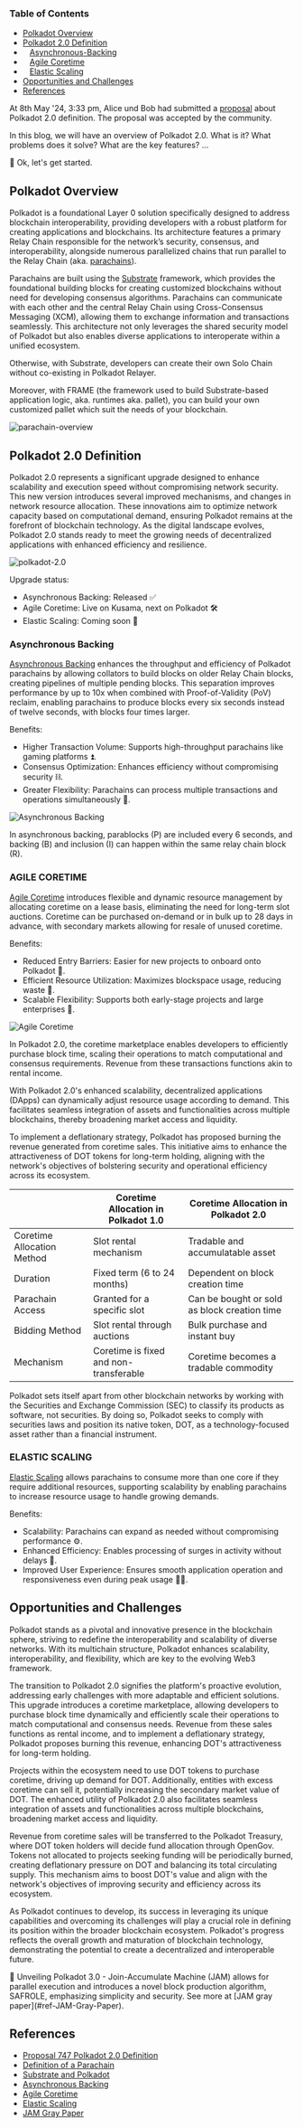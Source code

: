 ### Table of Contents

- <a href="#polkadot-overview">Polkadot Overview</a>
- <a href="#polkadot-2.0-definition">Polkadot 2.0 Definition</a>
- <a href="#asynchronous-backing" style="padding-left: 12px;">Asynchronous-Backing</a>
- <a href="#agile-coretime" style="padding-left: 12px;">Agile Coretime</a>
- <a href="#elastic-scaling" style="padding-left: 12px;">Elastic Scaling</a>
- <a href="#opportunities-and-challenges">Opportunities and Challenges</a>
- <a href="#references">References</a>

<alert type="info">
At 8th May '24, 3:33 pm, Alice und Bob had submitted a <a href="https://polkadot.polkassembly.io/referenda/747" target="_blank">proposal</a> about Polkadot 2.0 definition. The proposal was accepted by the community.

In this blog, we will have an overview of Polkadot 2.0. 
What is it?
What problems does it solve?
What are the key features?
...


💁 Ok, let's get started.
</alert>

## Polkadot Overview

Polkadot is a foundational Layer 0 solution specifically designed to address blockchain interoperability, providing developers with a robust platform for creating applications and blockchains. Its architecture features a primary Relay Chain responsible for the network’s security, consensus, and interoperability, alongside numerous parallelized chains that run parallel to the Relay Chain (aka. [parachains](#ref-definition-of-a-parachain)).

Parachains are built using the [Substrate](#ref-substrate-and-polkadot) framework, which provides the foundational building blocks for creating customized blockchains without need for developing consensus algorithms. Parachains can communicate with each other and the central Relay Chain using Cross-Consensus Messaging (XCM), allowing them to exchange information and transactions seamlessly. This architecture not only leverages the shared security model of Polkadot but also enables diverse applications to interoperate within a unified ecosystem.

Otherwise, with Substrate, developers can create their own Solo Chain without co-existing in Polkadot Relayer.

Moreover, with FRAME (the framework used to build Substrate-based application logic, aka. runtimes aka. pallet), you can build your own customized pallet which suit the needs of your blockchain.

![parachain-overview](https://wiki.polkadot.network/assets/images/one-parachain-f8e0673144a718bd67834cdd69894ca2.png)

## Polkadot 2.0 Definition

Polkadot 2.0 represents a significant upgrade designed to enhance scalability and execution speed without compromising network security. This new version introduces several improved mechanisms, and changes in network resource allocation. These innovations aim to optimize network capacity based on computational demand, ensuring Polkadot remains at the forefront of blockchain technology. As the digital landscape evolves, Polkadot 2.0 stands ready to meet the growing needs of decentralized applications with enhanced efficiency and resilience.

![polkadot-2.0](https://github.com/w3f/polkadot-wiki/assets/79790753/ee4e6911-eda7-44ae-a9fd-fd902bf520f3)

Upgrade status:
- Asynchronous Backing: Released ✅
- Agile Coretime: Live on Kusama, next on Polkadot 🛠️
- Elastic Scaling: Coming soon 🔄

### Asynchronous Backing

[Asynchronous Backing](#ref-asynchronous-backing) enhances the throughput and efficiency of Polkadot parachains by allowing collators to build blocks on older Relay Chain blocks, creating pipelines of multiple pending blocks. This separation improves performance by up to 10x when combined with Proof-of-Validity (PoV) reclaim, enabling parachains to produce blocks every six seconds instead of twelve seconds, with blocks four times larger.

Benefits:
- Higher Transaction Volume: Supports high-throughput parachains like gaming platforms ⏫.
- Consensus Optimization: Enhances efficiency without compromising security ⛓️.
- Greater Flexibility: Parachains can process multiple transactions and operations simultaneously 🔀.

![Asynchronous Backing](https://github.com/w3f/polkadot-wiki/assets/79790753/cf33f13c-01c2-4742-8fa9-66c83a187037)

In asynchronous backing, parablocks (P) are included every 6 seconds, and backing (B) and inclusion (I) can happen within the same relay chain block (R).

### AGILE CORETIME

[Agile Coretime](#ref-agile-coretime) introduces flexible and dynamic resource management by allocating coretime on a lease basis, eliminating the need for long-term slot auctions. Coretime can be purchased on-demand or in bulk up to 28 days in advance, with secondary markets allowing for resale of unused coretime.

Benefits:
- Reduced Entry Barriers: Easier for new projects to onboard onto Polkadot 🔋.
- Efficient Resource Utilization: Maximizes blockspace usage, reducing waste 💪.
- Scalable Flexibility: Supports both early-stage projects and large enterprises 🔀.

![Agile Coretime](https://github.com/w3f/polkadot-wiki/assets/79790753/4b52976d-e9f1-44b3-b45e-9e1218179d32)

In Polkadot 2.0, the coretime marketplace enables developers to efficiently purchase block time, scaling their operations to match computational and consensus requirements. Revenue from these transactions functions akin to rental income.

With Polkadot 2.0's enhanced scalability, decentralized applications (DApps) can dynamically adjust resource usage according to demand. This facilitates seamless integration of assets and functionalities across multiple blockchains, thereby broadening market access and liquidity.

To implement a deflationary strategy, Polkadot has proposed burning the revenue generated from coretime sales. This initiative aims to enhance the attractiveness of DOT tokens for long-term holding, aligning with the network's objectives of bolstering security and operational efficiency across its ecosystem.

|  | Coretime Allocation in Polkadot 1.0 | Coretime Allocation in Polkadot 2.0 |
| --- | --- | --- |
| Coretime Allocation Method | Slot rental mechanism | Tradable and accumulatable asset |
| Duration | Fixed term (6 to 24 months) | Dependent on block creation time |
| Parachain Access | Granted for a specific slot | Can be bought or sold as block creation time |
| Bidding Method | Slot rental through auctions | Bulk purchase and instant buy |
| Mechanism | Coretime is fixed and non-transferable | Coretime becomes a tradable commodity |

Polkadot sets itself apart from other blockchain networks by working with the Securities and Exchange Commission (SEC) to classify its products as software, not securities. By doing so, Polkadot seeks to comply with securities laws and position its native token, DOT, as a technology-focused asset rather than a financial instrument.

### ELASTIC SCALING

[Elastic Scaling](#ref-elastic-scaling) allows parachains to consume more than one core if they require additional resources, supporting scalability by enabling parachains to increase resource usage to handle growing demands.

Benefits:
- Scalability: Parachains can expand as needed without compromising performance ⚙️. 
- Enhanced Efficiency: Enables processing of surges in activity without delays 💪.
- Improved User Experience: Ensures smooth application operation and responsiveness even during peak usage 👨‍💻.

## Opportunities and Challenges

Polkadot stands as a pivotal and innovative presence in the blockchain sphere, striving to redefine the interoperability and scalability of diverse networks. With its multichain structure, Polkadot enhances scalability, interoperability, and flexibility, which are key to the evolving Web3 framework.

The transition to Polkadot 2.0 signifies the platform's proactive evolution, addressing early challenges with more adaptable and efficient solutions. This upgrade introduces a coretime marketplace, allowing developers to purchase block time dynamically and efficiently scale their operations to match computational and consensus needs. Revenue from these sales functions as rental income, and to implement a deflationary strategy, Polkadot proposes burning this revenue, enhancing DOT's attractiveness for long-term holding.

Projects within the ecosystem need to use DOT tokens to purchase coretime, driving up demand for DOT. Additionally, entities with excess coretime can sell it, potentially increasing the secondary market value of DOT. The enhanced utility of Polkadot 2.0 also facilitates seamless integration of assets and functionalities across multiple blockchains, broadening market access and liquidity.

Revenue from coretime sales will be transferred to the Polkadot Treasury, where DOT token holders will decide fund allocation through OpenGov. Tokens not allocated to projects seeking funding will be periodically burned, creating deflationary pressure on DOT and balancing its total circulating supply. This mechanism aims to boost DOT's value and align with the network's objectives of improving security and efficiency across its ecosystem.

As Polkadot continues to develop, its success in leveraging its unique capabilities and overcoming its challenges will play a crucial role in defining its position within the broader blockchain ecosystem. Polkadot's progress reflects the overall growth and maturation of blockchain technology, demonstrating the potential to create a decentralized and interoperable future.

<alert type="secondary">
📠 Unveiling Polkadot 3.0 - Join-Accumulate Machine (JAM) allows for parallel execution and introduces a novel block production algorithm, SAFROLE, emphasizing simplicity and security. See more at [JAM gray paper](#ref-JAM-Gray-Paper).
</alert>

## References

- <a href="https://polkadot.polkassembly.io/referenda/747" target="_blank" id="ref-polkadot-2.0-definition">Proposal 747 Polkadot 2.0 Definition</a>
- <a href="https://wiki.polkadot.network/docs/learn-parachains" target="_blank" id="ref-definition-of-a-parachain">Definition of a Parachain</a>
- <a href="https://substrate.io/vision/substrate-and-polkadot/" target="_blank" id="ref-substrate-and-polkadot">Substrate and Polkadot</a>
- <a href="https://wiki.polkadot.network/docs/learn-async-backing" target="_blank" id="ref-Asynchronous-Backing">Asynchronous Backing</a>
- <a href="https://wiki.polkadot.network/docs/learn-agile-coretime" target="_blank" id="ref-agile-coretime">Agile Coretime</a>
- <a href="https://polkadot.network/blog/elastic-scaling-streamling-growth-on-polkadot" target="_blank" id="ref-elastic-scaling">Elastic Scaling</a>
- <a href="https://graypaper.com/" target="_blank" id="ref-JAM-Gray-Paper">JAM Gray Paper</a>

